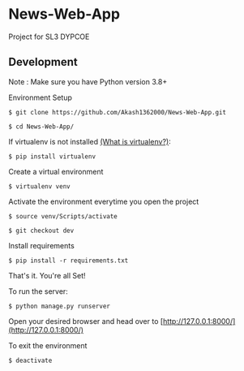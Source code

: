 # News-Web-App
Project for SL3 DYPCOE

## Development
Note : Make sure you have Python version 3.8+

Environment Setup

`$ git clone https://github.com/Akash1362000/News-Web-App.git`

`$ cd News-Web-App/`

If virtualenv is not installed [(What is virtualenv?)](https://www.youtube.com/watch?v=N5vscPTWKOk&t=313s):

`$ pip install virtualenv`

Create a virtual environment

`$ virtualenv venv`

Activate the environment everytime you open the project

`$ source venv/Scripts/activate`

`$ git checkout dev`

Install requirements

`$ pip install -r requirements.txt`

That's it. You're all Set!

To run the server:

`$ python manage.py runserver`

Open your desired browser and head over to [http://127.0.0.1:8000/](http://127.0.0.1:8000/)

To exit the environment

`$ deactivate `

